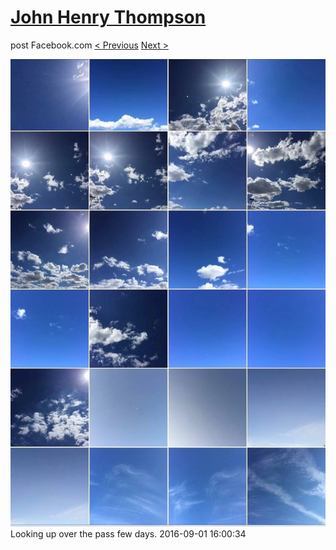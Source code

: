 # [John Henry Thompson](../README.md)
post Facebook.com
[< Previous](2016-09-03-3.md) [Next >](2016-08-30-1.md)

[![](../media/2016-09-01/OS-X-Photos-Looking-up-over-the-pass-few-days.jpg)](../README.md)
Looking up over the pass few days.
2016-09-01 16:00:34